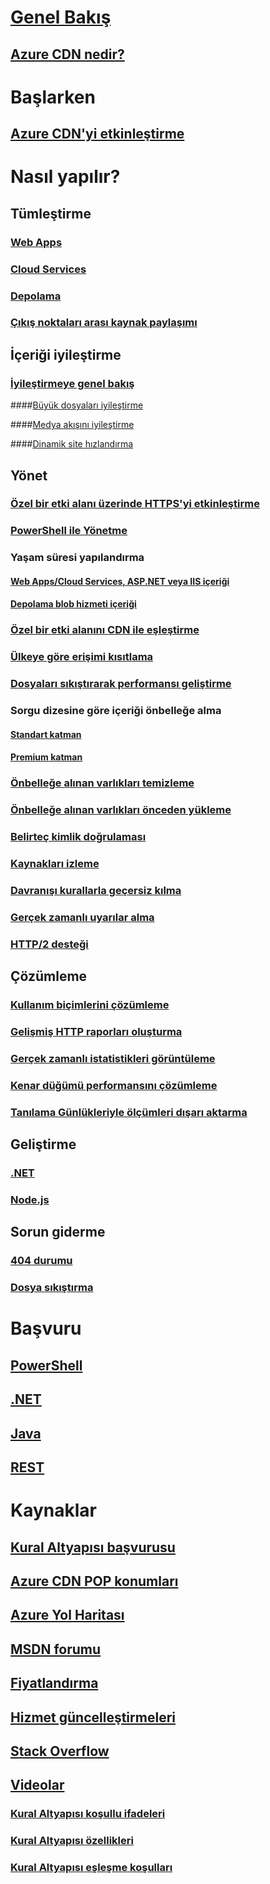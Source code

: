 # [Genel Bakış](cdn-overview.md)

## [Azure CDN nedir?](../best-practices-cdn.md?toc=%2fazure%2fcdn%2ftoc.json)


# Başlarken

## [Azure CDN'yi etkinleştirme](cdn-create-new-endpoint.md)


# Nasıl yapılır?

## Tümleştirme

### [Web Apps](../app-service-web/app-service-web-tutorial-content-delivery-network.md?toc=%2fazure%2fcdn%2ftoc.json)

### [Cloud Services](cdn-cloud-service-with-cdn.md)

### [Depolama](cdn-create-a-storage-account-with-cdn.md)

### [Çıkış noktaları arası kaynak paylaşımı](cdn-cors.md)

## İçeriği iyileştirme

### [İyileştirmeye genel bakış](cdn-optimization-overview.md)

####[Büyük dosyaları iyileştirme](cdn-large-file-optimization.md)

####[Medya akışını iyileştirme](cdn-media-streaming-optimization.md)

####[Dinamik site hızlandırma](cdn-dynamic-site-acceleration.md)

 
## Yönet

### [Özel bir etki alanı üzerinde HTTPS'yi etkinleştirme](cdn-custom-ssl.md)

### [PowerShell ile Yönetme](cdn-manage-powershell.md)

### Yaşam süresi yapılandırma

#### [Web Apps/Cloud Services, ASP.NET veya IIS içeriği](cdn-manage-expiration-of-cloud-service-content.md)

#### [Depolama blob hizmeti içeriği](cdn-manage-expiration-of-blob-content.md)

### [Özel bir etki alanını CDN ile eşleştirme](cdn-map-content-to-custom-domain.md)

### [Ülkeye göre erişimi kısıtlama](cdn-restrict-access-by-country.md)

### [Dosyaları sıkıştırarak performansı geliştirme](cdn-improve-performance.md)

### Sorgu dizesine göre içeriği önbelleğe alma

#### [Standart katman](cdn-query-string.md)

#### [Premium katman](cdn-query-string-premium.md)

### [Önbelleğe alınan varlıkları temizleme](cdn-purge-endpoint.md)

### [Önbelleğe alınan varlıkları önceden yükleme](cdn-preload-endpoint.md)

### [Belirteç kimlik doğrulaması](cdn-token-auth.md)

### [Kaynakları izleme](cdn-resource-health.md)

### [Davranışı kurallarla geçersiz kılma](cdn-rules-engine.md)

### [Gerçek zamanlı uyarılar alma](cdn-real-time-alerts.md)

### [HTTP/2 desteği](cdn-http2.md)


## Çözümleme

### [Kullanım biçimlerini çözümleme](cdn-analyze-usage-patterns.md)

### [Gelişmiş HTTP raporları oluşturma](cdn-advanced-http-reports.md)

### [Gerçek zamanlı istatistikleri görüntüleme](cdn-real-time-stats.md)

### [Kenar düğümü performansını çözümleme](cdn-edge-performance.md)

### [Tanılama Günlükleriyle ölçümleri dışarı aktarma](cdn-log-analysis.md)


## Geliştirme

### [.NET](cdn-app-dev-net.md)

### [Node.js](cdn-app-dev-node.md)


## Sorun giderme

### [404 durumu](cdn-troubleshoot-endpoint.md)

### [Dosya sıkıştırma](cdn-troubleshoot-compression.md)


# Başvuru

## [PowerShell](/powershell/module/azurerm.cdn)

## [.NET](/dotnet/api/microsoft.azure.management.cdn)

## [Java](/java/api/com.microsoft.azure.management.cdn)

## [REST](/rest/api/cdn/)


# Kaynaklar

##  [Kural Altyapısı başvurusu](cdn-rules-engine-reference.md)

## [Azure CDN POP konumları](cdn-pop-locations.md)

## [Azure Yol Haritası](https://azure.microsoft.com/roadmap/)

## [MSDN forumu](https://social.msdn.microsoft.com/Forums/en-US/home?forum=azurecdn)

## [Fiyatlandırma](https://azure.microsoft.com/pricing/details/cdn/)

## [Hizmet güncelleştirmeleri](https://azure.microsoft.com/updates/?product=cdn)

## [Stack Overflow](http://stackoverflow.com/questions/tagged/azure-cdn)

## [Videolar](https://azure.microsoft.com/documentation/videos/index/?services=cdn)

### [Kural Altyapısı koşullu ifadeleri](cdn-rules-engine-reference-conditional-expressions.md)

### [Kural Altyapısı özellikleri](cdn-rules-engine-reference-features.md)

### [Kural Altyapısı eşleşme koşulları](cdn-rules-engine-reference-match-conditions.md)

